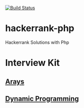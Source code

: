 [![Build Status](https://travis-ci.org/babanesma/hackerrank-php.svg?branch=master)](https://travis-ci.org/babanesma/hackerrank-php)

# hackerrank-php
Hackerrank Solutions with Php

# Interview Kit
## [Arays](src/InterviewKit/Arrays)
## [Dynamic Programming](src/InterviewKit/DynamicProgramming)
